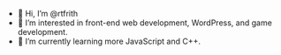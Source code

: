 - 👋 Hi, I’m @rtfrith
- 👀 I’m interested in front-end web development, WordPress, and game development.
- 🌱 I’m currently learning more JavaScript and C++.
